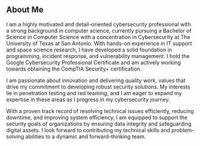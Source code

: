 ## About Me

I am a highly motivated and detail-oriented cybersecurity professional with a strong background in computer science, currently pursuing a Bachelor of Science in Computer Science with a concentration in Cybersecurity at The University of Texas at San Antonio. With hands-on experience in IT support and space science research, I have developed a solid foundation in programming, incident response, and vulnerability management. I hold the Google Cybersecurity Professional Certificate and am actively working towards obtaining the CompTIA Security+ certification.

I am passionate about innovation and delivering quality work, values that drive my commitment to developing robust security solutions. My interests lie in penetration testing and red teaming, and I am eager to expand my expertise in these areas as I progress in my cybersecurity journey.

With a proven track record of resolving technical issues efficiently, reducing downtime, and improving system efficiency, I am equipped to support the security goals of organizations by ensuring data integrity and safeguarding digital assets. I look forward to contributing my technical skills and problem-solving abilities to a dynamic and forward-thinking team.
